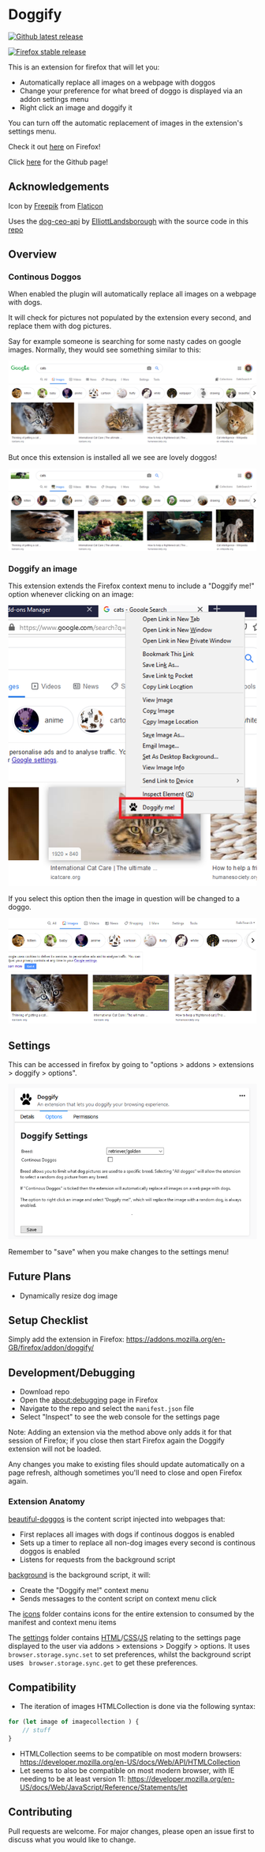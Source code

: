 # Doggify
[![Github latest release](https://img.shields.io/badge/Github%20Latest%20Release-1.1.0-green.svg)](https://github.com/Sudoblark/Doggify-Firefox/releases)

[![Firefox stable release](https://img.shields.io/badge/Firefox%20Stable%20Release-1.1.0-green.svg)](https://addons.mozilla.org/en-GB/firefox/addon/doggify/)

This is an extension for firefox that will let you:
- Automatically replace all images on a webpage with doggos
- Change your preference for what breed of doggo is displayed via an addon settings menu
- Right click an image and doggify it

You can turn off the automatic replacement of images in the extension's settings menu.

Check it out [here](https://addons.mozilla.org/en-GB/firefox/addon/doggify/) on Firefox!

Click [here](https://sudoblark.github.io/Doggify-Firefox/) for the Github page!

## Acknowledgements
Icon by [Freepik](https://www.flaticon.com/authors/freepik) from [Flaticon](www.flaticon.com)

Uses the [dog-ceo-api](https://dog.ceo/dog-api/) by [ElliottLandsborough](https://github.com/ElliottLandsborough) with the source code in this [repo](https://github.com/ElliottLandsborough/dog-ceo-api)


## Overview
### Continous Doggos
When enabled the plugin will automatically replace all images on a webpage with dogs. 

It will check for pictures not populated by the extension every second, and replace them with dog pictures.

Say for example someone is searching for some nasty cades on google images. Normally, they would see something similar to this:

![NastyCades](documentation/overview/NastyCades.PNG)

But once this extension is installed all we see are lovely doggos!

![LovelyDoggos](documentation/overview/LovelyDoggos.PNG)

### Doggify an image
This extension extends the Firefox context menu to include a "Doggify me!" option whenever clicking on an image:

![Doggify-me-pre](documentation/doggify/Doggify-me-pre.png)

If you select this option then the image in question will be changed to a doggo.

![Doggify-me-post](documentation/doggify/Doggify-me-post.PNG)


## Settings
This can be accessed in firefox by going to "options > addons > extensions > doggify > options".

![Doggify-me-post](documentation/settings/Settings.PNG)

Remember to "save" when you make changes to the settings menu!

## Future Plans
- Dynamically resize dog image 

## Setup Checklist

Simply add the extension in Firefox: https://addons.mozilla.org/en-GB/firefox/addon/doggify/

## Development/Debugging
- Download repo
- Open the [about:debugging](https://developer.mozilla.org/en-US/docs/Tools/about:debugging) page in Firefox
- Navigate to the repo and select the ```manifest.json``` file
- Select "Inspect" to see the web console for the settings page

Note: Adding an extension via the method above only adds it for that session of Firefox; if you close then start Firefox again the Doggify extension will not be loaded.

Any changes you make to existing files should update automatically on a page refresh, although sometimes you'll need to close and open Firefox again.

### Extension Anatomy

[beautiful-doggos](beautiful.doggos.js) is the content script injected into webpages that:
- First replaces all images with dogs if continous doggos is enabled
- Sets up a timer to replace all non-dog images every second is continous doggos is enabled
- Listens for requests from the background script

[background](background.js) is the background script, it will:
- Create the "Doggify me!" context menu
- Sends messages to the content script on context menu click

The [icons](icons) folder contains icons for the entire extension to consumed by the manifest and context menu items

The [settings](settings) folder contains [HTML](settings/settings.html)/[CSS](settings/settings.css)/[JS](settings/settings.js) relating to the settings page displayed to the user via addons > extensions > Doggify > options. It uses ```browser.storage.sync.set``` to set preferences, whilst the background script uses ``` browser.storage.sync.get``` to get these preferences.

## Compatibility
- The iteration of images HTMLCollection is done via the following syntax:

```js
for (let image of imagecollection ) {
    // stuff
}
```

- HTMLCollection seems to be compatible on most modern browsers: https://developer.mozilla.org/en-US/docs/Web/API/HTMLCollection
- Let seems to also be compatible on most modern browser, with IE needing to be at least version 11: https://developer.mozilla.org/en-US/docs/Web/JavaScript/Reference/Statements/let

## Contributing
Pull requests are welcome. For major changes, please open an issue first to discuss what you would like to change.
